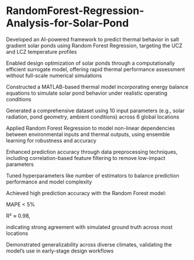 # RandomForest-Regression-Analysis-for-Solar-Pond
Developed an AI-powered framework to predict thermal behavior in salt gradient solar ponds using Random Forest Regression, targeting the UCZ and LCZ temperature profiles 


Enabled design optimization of solar ponds through a computationally efficient surrogate model, offering rapid thermal performance assessment without full-scale numerical simulations 


Constructed a MATLAB-based thermal model incorporating energy balance equations to simulate solar pond behavior under realistic operating conditions 


Generated a comprehensive dataset using 10 input parameters (e.g., solar radiation, pond geometry, ambient conditions) across 6 global locations 


Applied Random Forest Regression to model non-linear dependencies between environmental inputs and thermal outputs, using ensemble learning for robustness and accuracy 


Enhanced prediction accuracy through data preprocessing techniques, including correlation-based feature filtering to remove low-impact parameters 


Tuned hyperparameters like number of estimators to balance prediction performance and model complexity 


Achieved high prediction accuracy with the Random Forest model:

MAPE < 5% 

R² ≈ 0.98,

indicating strong agreement with simulated ground truth across most locations


Demonstrated generalizability across diverse climates, validating the model’s use in early-stage design workflows

